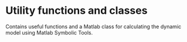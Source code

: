 # Utility functions and classes

Contains useful functions and a Matlab class for calculating the dynamic model using Matlab Symbolic Tools.